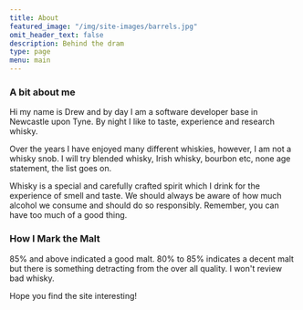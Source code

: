 ```yaml
---
title: About
featured_image: "/img/site-images/barrels.jpg"
omit_header_text: false
description: Behind the dram
type: page
menu: main
---
```


### A bit about me

Hi my name is Drew and by day I am a software developer base in Newcastle upon Tyne.  By night I like to taste, experience and research whisky.  

Over the years I have enjoyed many different whiskies, however, I am not a whisky snob.  I will try blended whisky, Irish whisky, bourbon etc, none age statement, the list goes on.

Whisky is a special and carefully crafted spirit which I drink for the experience of smell and taste.  We should always be aware of how much alcohol we consume and should do so responsibly.  Remember, you can have too much of a good thing.

### How I Mark the Malt

85% and above indicated a good malt.  80% to 85% indicates a decent malt but there is something detracting from the over all quality.  I won't review bad whisky.

Hope you find the site interesting!
